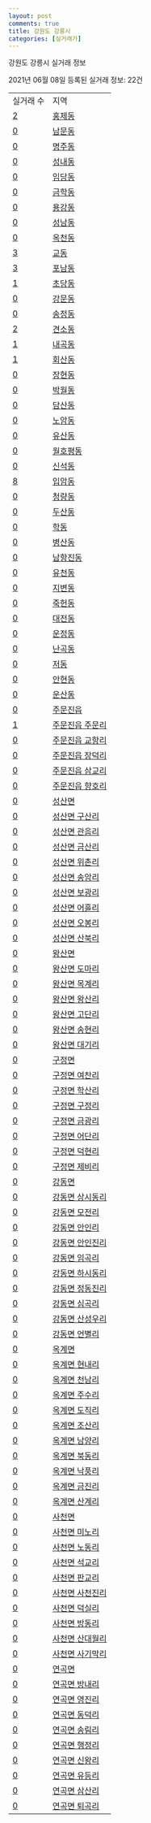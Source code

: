 ```yaml
---
layout: post
comments: true
title: 강원도 강릉시
categories: [실거래가]
---
```


강원도 강릉시 실거래 정보

2021년 06월 08일 등록된 실거래 정보: 22건


<table>
  <tr>
    <td>실거래 수</td>
    <td>지역</td>
  </tr>

  
  <tr>
    <td><a href="4215010100.html">2</a></td>
    <td><a href="4215010100.html">홍제동</a></td>
  </tr>
    

  <tr>
    <td><a href="4215010200.html">0</a></td>
    <td><a href="4215010200.html">남문동</a></td>
  </tr>
    

  <tr>
    <td><a href="4215010300.html">0</a></td>
    <td><a href="4215010300.html">명주동</a></td>
  </tr>
    

  <tr>
    <td><a href="4215010400.html">0</a></td>
    <td><a href="4215010400.html">성내동</a></td>
  </tr>
    

  <tr>
    <td><a href="4215010500.html">0</a></td>
    <td><a href="4215010500.html">임당동</a></td>
  </tr>
    

  <tr>
    <td><a href="4215010600.html">0</a></td>
    <td><a href="4215010600.html">금학동</a></td>
  </tr>
    

  <tr>
    <td><a href="4215010700.html">0</a></td>
    <td><a href="4215010700.html">용강동</a></td>
  </tr>
    

  <tr>
    <td><a href="4215010800.html">0</a></td>
    <td><a href="4215010800.html">성남동</a></td>
  </tr>
    

  <tr>
    <td><a href="4215010900.html">0</a></td>
    <td><a href="4215010900.html">옥천동</a></td>
  </tr>
    

  <tr>
    <td><a href="4215011000.html">3</a></td>
    <td><a href="4215011000.html">교동</a></td>
  </tr>
    

  <tr>
    <td><a href="4215011100.html">3</a></td>
    <td><a href="4215011100.html">포남동</a></td>
  </tr>
    

  <tr>
    <td><a href="4215011200.html">1</a></td>
    <td><a href="4215011200.html">초당동</a></td>
  </tr>
    

  <tr>
    <td><a href="4215011300.html">0</a></td>
    <td><a href="4215011300.html">강문동</a></td>
  </tr>
    

  <tr>
    <td><a href="4215011400.html">0</a></td>
    <td><a href="4215011400.html">송정동</a></td>
  </tr>
    

  <tr>
    <td><a href="4215011500.html">2</a></td>
    <td><a href="4215011500.html">견소동</a></td>
  </tr>
    

  <tr>
    <td><a href="4215011600.html">1</a></td>
    <td><a href="4215011600.html">내곡동</a></td>
  </tr>
    

  <tr>
    <td><a href="4215011700.html">1</a></td>
    <td><a href="4215011700.html">회산동</a></td>
  </tr>
    

  <tr>
    <td><a href="4215011800.html">0</a></td>
    <td><a href="4215011800.html">장현동</a></td>
  </tr>
    

  <tr>
    <td><a href="4215011900.html">0</a></td>
    <td><a href="4215011900.html">박월동</a></td>
  </tr>
    

  <tr>
    <td><a href="4215012000.html">0</a></td>
    <td><a href="4215012000.html">담산동</a></td>
  </tr>
    

  <tr>
    <td><a href="4215012100.html">0</a></td>
    <td><a href="4215012100.html">노암동</a></td>
  </tr>
    

  <tr>
    <td><a href="4215012200.html">0</a></td>
    <td><a href="4215012200.html">유산동</a></td>
  </tr>
    

  <tr>
    <td><a href="4215012300.html">0</a></td>
    <td><a href="4215012300.html">월호평동</a></td>
  </tr>
    

  <tr>
    <td><a href="4215012400.html">0</a></td>
    <td><a href="4215012400.html">신석동</a></td>
  </tr>
    

  <tr>
    <td><a href="4215012500.html">8</a></td>
    <td><a href="4215012500.html">입암동</a></td>
  </tr>
    

  <tr>
    <td><a href="4215012600.html">0</a></td>
    <td><a href="4215012600.html">청량동</a></td>
  </tr>
    

  <tr>
    <td><a href="4215012700.html">0</a></td>
    <td><a href="4215012700.html">두산동</a></td>
  </tr>
    

  <tr>
    <td><a href="4215012800.html">0</a></td>
    <td><a href="4215012800.html">학동</a></td>
  </tr>
    

  <tr>
    <td><a href="4215012900.html">0</a></td>
    <td><a href="4215012900.html">병산동</a></td>
  </tr>
    

  <tr>
    <td><a href="4215013000.html">0</a></td>
    <td><a href="4215013000.html">남항진동</a></td>
  </tr>
    

  <tr>
    <td><a href="4215013100.html">0</a></td>
    <td><a href="4215013100.html">유천동</a></td>
  </tr>
    

  <tr>
    <td><a href="4215013200.html">0</a></td>
    <td><a href="4215013200.html">지변동</a></td>
  </tr>
    

  <tr>
    <td><a href="4215013300.html">0</a></td>
    <td><a href="4215013300.html">죽헌동</a></td>
  </tr>
    

  <tr>
    <td><a href="4215013400.html">0</a></td>
    <td><a href="4215013400.html">대전동</a></td>
  </tr>
    

  <tr>
    <td><a href="4215013500.html">0</a></td>
    <td><a href="4215013500.html">운정동</a></td>
  </tr>
    

  <tr>
    <td><a href="4215013600.html">0</a></td>
    <td><a href="4215013600.html">난곡동</a></td>
  </tr>
    

  <tr>
    <td><a href="4215013700.html">0</a></td>
    <td><a href="4215013700.html">저동</a></td>
  </tr>
    

  <tr>
    <td><a href="4215013800.html">0</a></td>
    <td><a href="4215013800.html">안현동</a></td>
  </tr>
    

  <tr>
    <td><a href="4215013900.html">0</a></td>
    <td><a href="4215013900.html">운산동</a></td>
  </tr>
    

  <tr>
    <td><a href="4215025000.html">0</a></td>
    <td><a href="4215025000.html">주문진읍</a></td>
  </tr>
    

  <tr>
    <td><a href="4215025021.html">1</a></td>
    <td><a href="4215025021.html">주문진읍 주문리</a></td>
  </tr>
    

  <tr>
    <td><a href="4215025022.html">0</a></td>
    <td><a href="4215025022.html">주문진읍 교항리</a></td>
  </tr>
    

  <tr>
    <td><a href="4215025023.html">0</a></td>
    <td><a href="4215025023.html">주문진읍 장덕리</a></td>
  </tr>
    

  <tr>
    <td><a href="4215025024.html">0</a></td>
    <td><a href="4215025024.html">주문진읍 삼교리</a></td>
  </tr>
    

  <tr>
    <td><a href="4215025025.html">0</a></td>
    <td><a href="4215025025.html">주문진읍 향호리</a></td>
  </tr>
    

  <tr>
    <td><a href="4215031000.html">0</a></td>
    <td><a href="4215031000.html">성산면</a></td>
  </tr>
    

  <tr>
    <td><a href="4215031021.html">0</a></td>
    <td><a href="4215031021.html">성산면 구산리</a></td>
  </tr>
    

  <tr>
    <td><a href="4215031022.html">0</a></td>
    <td><a href="4215031022.html">성산면 관음리</a></td>
  </tr>
    

  <tr>
    <td><a href="4215031023.html">0</a></td>
    <td><a href="4215031023.html">성산면 금산리</a></td>
  </tr>
    

  <tr>
    <td><a href="4215031024.html">0</a></td>
    <td><a href="4215031024.html">성산면 위촌리</a></td>
  </tr>
    

  <tr>
    <td><a href="4215031025.html">0</a></td>
    <td><a href="4215031025.html">성산면 송암리</a></td>
  </tr>
    

  <tr>
    <td><a href="4215031026.html">0</a></td>
    <td><a href="4215031026.html">성산면 보광리</a></td>
  </tr>
    

  <tr>
    <td><a href="4215031027.html">0</a></td>
    <td><a href="4215031027.html">성산면 어흘리</a></td>
  </tr>
    

  <tr>
    <td><a href="4215031028.html">0</a></td>
    <td><a href="4215031028.html">성산면 오봉리</a></td>
  </tr>
    

  <tr>
    <td><a href="4215031029.html">0</a></td>
    <td><a href="4215031029.html">성산면 산북리</a></td>
  </tr>
    

  <tr>
    <td><a href="4215032000.html">0</a></td>
    <td><a href="4215032000.html">왕산면</a></td>
  </tr>
    

  <tr>
    <td><a href="4215032021.html">0</a></td>
    <td><a href="4215032021.html">왕산면 도마리</a></td>
  </tr>
    

  <tr>
    <td><a href="4215032022.html">0</a></td>
    <td><a href="4215032022.html">왕산면 목계리</a></td>
  </tr>
    

  <tr>
    <td><a href="4215032023.html">0</a></td>
    <td><a href="4215032023.html">왕산면 왕산리</a></td>
  </tr>
    

  <tr>
    <td><a href="4215032024.html">0</a></td>
    <td><a href="4215032024.html">왕산면 고단리</a></td>
  </tr>
    

  <tr>
    <td><a href="4215032025.html">0</a></td>
    <td><a href="4215032025.html">왕산면 송현리</a></td>
  </tr>
    

  <tr>
    <td><a href="4215032026.html">0</a></td>
    <td><a href="4215032026.html">왕산면 대기리</a></td>
  </tr>
    

  <tr>
    <td><a href="4215033000.html">0</a></td>
    <td><a href="4215033000.html">구정면</a></td>
  </tr>
    

  <tr>
    <td><a href="4215033021.html">0</a></td>
    <td><a href="4215033021.html">구정면 여찬리</a></td>
  </tr>
    

  <tr>
    <td><a href="4215033022.html">0</a></td>
    <td><a href="4215033022.html">구정면 학산리</a></td>
  </tr>
    

  <tr>
    <td><a href="4215033023.html">0</a></td>
    <td><a href="4215033023.html">구정면 구정리</a></td>
  </tr>
    

  <tr>
    <td><a href="4215033024.html">0</a></td>
    <td><a href="4215033024.html">구정면 금광리</a></td>
  </tr>
    

  <tr>
    <td><a href="4215033025.html">0</a></td>
    <td><a href="4215033025.html">구정면 어단리</a></td>
  </tr>
    

  <tr>
    <td><a href="4215033026.html">0</a></td>
    <td><a href="4215033026.html">구정면 덕현리</a></td>
  </tr>
    

  <tr>
    <td><a href="4215033027.html">0</a></td>
    <td><a href="4215033027.html">구정면 제비리</a></td>
  </tr>
    

  <tr>
    <td><a href="4215034000.html">0</a></td>
    <td><a href="4215034000.html">강동면</a></td>
  </tr>
    

  <tr>
    <td><a href="4215034021.html">0</a></td>
    <td><a href="4215034021.html">강동면 상시동리</a></td>
  </tr>
    

  <tr>
    <td><a href="4215034022.html">0</a></td>
    <td><a href="4215034022.html">강동면 모전리</a></td>
  </tr>
    

  <tr>
    <td><a href="4215034023.html">0</a></td>
    <td><a href="4215034023.html">강동면 안인리</a></td>
  </tr>
    

  <tr>
    <td><a href="4215034024.html">0</a></td>
    <td><a href="4215034024.html">강동면 안인진리</a></td>
  </tr>
    

  <tr>
    <td><a href="4215034025.html">0</a></td>
    <td><a href="4215034025.html">강동면 임곡리</a></td>
  </tr>
    

  <tr>
    <td><a href="4215034026.html">0</a></td>
    <td><a href="4215034026.html">강동면 하시동리</a></td>
  </tr>
    

  <tr>
    <td><a href="4215034028.html">0</a></td>
    <td><a href="4215034028.html">강동면 정동진리</a></td>
  </tr>
    

  <tr>
    <td><a href="4215034029.html">0</a></td>
    <td><a href="4215034029.html">강동면 심곡리</a></td>
  </tr>
    

  <tr>
    <td><a href="4215034030.html">0</a></td>
    <td><a href="4215034030.html">강동면 산성우리</a></td>
  </tr>
    

  <tr>
    <td><a href="4215034031.html">0</a></td>
    <td><a href="4215034031.html">강동면 언별리</a></td>
  </tr>
    

  <tr>
    <td><a href="4215035000.html">0</a></td>
    <td><a href="4215035000.html">옥계면</a></td>
  </tr>
    

  <tr>
    <td><a href="4215035021.html">0</a></td>
    <td><a href="4215035021.html">옥계면 현내리</a></td>
  </tr>
    

  <tr>
    <td><a href="4215035022.html">0</a></td>
    <td><a href="4215035022.html">옥계면 천남리</a></td>
  </tr>
    

  <tr>
    <td><a href="4215035023.html">0</a></td>
    <td><a href="4215035023.html">옥계면 주수리</a></td>
  </tr>
    

  <tr>
    <td><a href="4215035024.html">0</a></td>
    <td><a href="4215035024.html">옥계면 도직리</a></td>
  </tr>
    

  <tr>
    <td><a href="4215035025.html">0</a></td>
    <td><a href="4215035025.html">옥계면 조산리</a></td>
  </tr>
    

  <tr>
    <td><a href="4215035026.html">0</a></td>
    <td><a href="4215035026.html">옥계면 남양리</a></td>
  </tr>
    

  <tr>
    <td><a href="4215035027.html">0</a></td>
    <td><a href="4215035027.html">옥계면 북동리</a></td>
  </tr>
    

  <tr>
    <td><a href="4215035028.html">0</a></td>
    <td><a href="4215035028.html">옥계면 낙풍리</a></td>
  </tr>
    

  <tr>
    <td><a href="4215035029.html">0</a></td>
    <td><a href="4215035029.html">옥계면 금진리</a></td>
  </tr>
    

  <tr>
    <td><a href="4215035030.html">0</a></td>
    <td><a href="4215035030.html">옥계면 산계리</a></td>
  </tr>
    

  <tr>
    <td><a href="4215036000.html">0</a></td>
    <td><a href="4215036000.html">사천면</a></td>
  </tr>
    

  <tr>
    <td><a href="4215036021.html">0</a></td>
    <td><a href="4215036021.html">사천면 미노리</a></td>
  </tr>
    

  <tr>
    <td><a href="4215036022.html">0</a></td>
    <td><a href="4215036022.html">사천면 노동리</a></td>
  </tr>
    

  <tr>
    <td><a href="4215036023.html">0</a></td>
    <td><a href="4215036023.html">사천면 석교리</a></td>
  </tr>
    

  <tr>
    <td><a href="4215036024.html">0</a></td>
    <td><a href="4215036024.html">사천면 판교리</a></td>
  </tr>
    

  <tr>
    <td><a href="4215036025.html">0</a></td>
    <td><a href="4215036025.html">사천면 사천진리</a></td>
  </tr>
    

  <tr>
    <td><a href="4215036026.html">0</a></td>
    <td><a href="4215036026.html">사천면 덕실리</a></td>
  </tr>
    

  <tr>
    <td><a href="4215036027.html">0</a></td>
    <td><a href="4215036027.html">사천면 방동리</a></td>
  </tr>
    

  <tr>
    <td><a href="4215036028.html">0</a></td>
    <td><a href="4215036028.html">사천면 산대월리</a></td>
  </tr>
    

  <tr>
    <td><a href="4215036029.html">0</a></td>
    <td><a href="4215036029.html">사천면 사기막리</a></td>
  </tr>
    

  <tr>
    <td><a href="4215037000.html">0</a></td>
    <td><a href="4215037000.html">연곡면</a></td>
  </tr>
    

  <tr>
    <td><a href="4215037021.html">0</a></td>
    <td><a href="4215037021.html">연곡면 방내리</a></td>
  </tr>
    

  <tr>
    <td><a href="4215037022.html">0</a></td>
    <td><a href="4215037022.html">연곡면 영진리</a></td>
  </tr>
    

  <tr>
    <td><a href="4215037023.html">0</a></td>
    <td><a href="4215037023.html">연곡면 동덕리</a></td>
  </tr>
    

  <tr>
    <td><a href="4215037024.html">0</a></td>
    <td><a href="4215037024.html">연곡면 송림리</a></td>
  </tr>
    

  <tr>
    <td><a href="4215037025.html">0</a></td>
    <td><a href="4215037025.html">연곡면 행정리</a></td>
  </tr>
    

  <tr>
    <td><a href="4215037026.html">0</a></td>
    <td><a href="4215037026.html">연곡면 신왕리</a></td>
  </tr>
    

  <tr>
    <td><a href="4215037027.html">0</a></td>
    <td><a href="4215037027.html">연곡면 유등리</a></td>
  </tr>
    

  <tr>
    <td><a href="4215037028.html">0</a></td>
    <td><a href="4215037028.html">연곡면 삼산리</a></td>
  </tr>
    

  <tr>
    <td><a href="4215037029.html">0</a></td>
    <td><a href="4215037029.html">연곡면 퇴곡리</a></td>
  </tr>
    


</table>
    